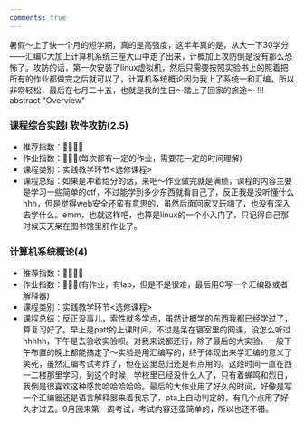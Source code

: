 ```yaml
---
comments: true
---
```

暑假～上了快一个月的短学期，真的是高强度，这半年真的是，从大一下30学分——汇编C大加上计算机系统三座大山中走了出来，计概加上攻防倒是没有那么恐怖了。攻防的话，第一次安装了linux虚拟机，然后只需要按照实验书上的照着把所有的作业都做完之后就可以了，计算机系统概论因为我上了系统一和汇编，所以非常轻松，最后在七月二十五，也就是我的生日～踏上了回家的旅途～
!!! abstract "Overview"

    

### 课程综合实践I 软件攻防(2.5)
- 推荐指数：:star2::star2::star2::star2:
- 作业指数：:star2::star2::star2:(每次都有一定的作业，需要花一定的时间理解)
- 课程类别：实践教学环节<选修课程>
- 课程总结：如果是冲着给分的话，来吧～作业做完就是满绩，课程的内容主要是学习一些简单的ctf，不过能学到多少东西就看自己了，反正我是没听懂什么hhh，但是觉得web安全还蛮有意思的，虽然后面回家又玩嗨了，也没有深入去学什么。emm，也就这样吧，也算是linux的一个小入门了，只记得自己那时候天天呆在图书馆里肝作业了。

### 计算机系统概论(4)
- 推荐指数：:star2::star2::star2::star2:
- 作业指数：:star2::star2::star2:(有作业，有lab，但是不是很难，最后用C写一个汇编器或者解释器)
- 课程类别：实践教学环节<选修课程>
- 课程总结：反正没事儿，索性就多学点，虽然计概学的东西我都已经学过了，算复习好了。早上是patt的上课时间，不过是呆在寝室里的网课，没怎么听过hhhhh，下午是去验收实验呗。对我来说都还行，除了最后的大实验，一般下午布置的晚上都能搞定了～实验是用汇编写的，终于体现出来学汇编的意义了笑死，虽然汇编考试考炸了，但在这里总归还是有点用的。这段时间一直在西一二楼那里学习，到这个时候，学校里已经没什么人了，只有着蝉鸣和烈日，我倒是很喜欢这种感觉哈哈哈哈哈。最后的大作业用了好久的时间，好像是写一个汇编器还是语言解释器来着我忘了，pta上自动判定的，有几个点用了好久才过去。9月回来第一周考试，考试内容还蛮简单的，所以也还不错。

